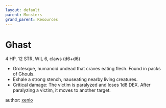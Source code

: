 ```yaml
---
layout: default
parent: Monsters
grand_parent: Resources
---
```


# Ghast
4 HP, 12 STR, WIL 6, claws (d6+d6)  
- Grotesque, humanoid undead that craves eating flesh. Found in packs of Ghouls.  
- Exhale a strong stench, nauseating nearby living creatures.  
- Critical damage: The victim is paralyzed and loses 1d8 DEX. After paralyzing a victim, it moves to another target.  

author: [xenio](https://xenioinabottle.blogspot.com)
